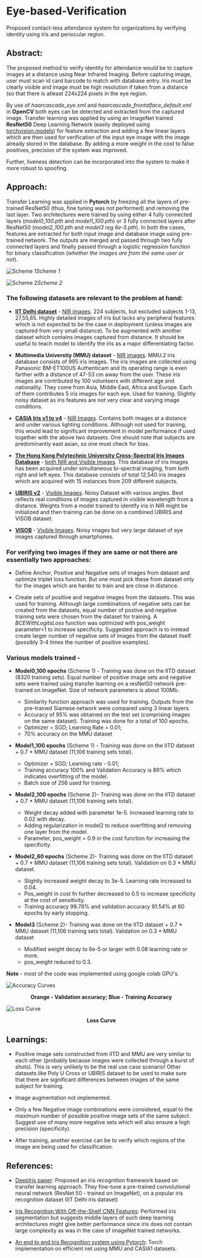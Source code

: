 # Eye-based-Verification
Proposed contact-less attendance system for organizations by verifying identity using iris and periocular region.

## Abstract:

The proposed method to verify identity for attendance would be to capture images at a distance using Near Infrared Imaging. Before capturing image, user must scan id card barcode to match with database entry. Iris must be clearly visible and image must be high resolution if taken from a distance (so that there is atleast 224x224 pixels in the eye region.

By use of *haarcascade_eye.xml* and *haarcascade_frontalface_default.xml* in **OpenCV** both eyes can be detected and extracted from the captured image. Transfer learning was applied by using an ImageNet trained **ResNet50** Deep Learning Network (easily deployed using [torchvision.models](https://pytorch.org/docs/stable/torchvision/models.html)) for feature extraction and adding a few linear layers which are then used for verification of the input eye image with the image already stored in the database. By adding a more weight in the cost to false positives, precision of the system was improved.

Further, liveness detection can be incorporated into the system to make it more robust to spoofing.

## Approach:

Transfer Learning was applied in **Pytorch** by freezing all the layers of pre-trained ResNet50 (thus, fine tuning was not performed) and removing the last layer. Two architectures were trained by using either 4 fully connected layers (*model0_100.pth* and *model1_100.pth*) or 3 fully connected layers after ResNet50 (*model2_100.pth* and *model3 reg 6e-5.pth*). In both the cases, features are extracted for both input image and database image using pre-trained network. The outputs are merged and passed through two fully connected layers and finally passed through a logistic regression function for binary classification (*whether the images are from the same user or not*).

![Scheme 1](resources/classifier%201.JPG?raw=true)*Scheme 1*

![Scheme 2](resources/classifier%202.JPG?raw=true)*Scheme 2*

### The following datasets are relevant to the problem at hand:

* [**IIT Delhi dataset**](https://www4.comp.polyu.edu.hk/~csajaykr/IITD/Database_Iris.htm) - <ins> NIR images</ins>. 224 subjects, but excluded subjects 1-13, 27,55,65. Highly detailed images of iris but lacks any peripheral features which is not expected to be the case in deployment (unless images are captured from very small distance). To be augmented with another dataset which contains images captured from distance. It should be useful to teach model to identify the iris as a major differentiating factor. 

* **Multimedia Universtiy (MMU) dataset** - <ins> NIR images</ins>. MMU.2 iris database consists of 995 iris images. The iris images are collected using Panasonic BM-ET100US Authenticam and its operating range is even farther with a distance of 47-53 cm away from the user. These iris images are contributed by 100 volunteers with different age and nationality. They come from Asia, Middle East, Africa and Europe. Each of them contributes 5 iris images for each eye. Used for training. Slightly noisy dataset as iris features are not very clear and varying image conditions.

* [**CASIA Iris v1 to v4**](http://biometrics.idealtest.org/dbDetailForUser.do?id=4) - <ins> NIR Images</ins>. Contains both images at a distance and under various lighting conditions. Although not used for training, this would lead to significant improvement in model performance if used together with the above two datasets. One should note that subjects are predominantly east asian, so one must check for bias.

* [**The Hong Kong Polytechnic University Cross-Spectral Iris Images Database**](https://www4.comp.polyu.edu.hk/~csajaykr/polyuiris.htm) - <ins> both NIR and Visible Images</ins>. This database of iris images has been acquired under simultaneous bi-spectral imaging, from both right and left eyes. This database consists of total 12,540 iris images which are acquired with 15 instances from 209 different subjects.

* [**UBIRIS v2**](http://iris.di.ubi.pt/ubiris2.html) - <ins> Visible Images</ins>. Noisy Dataset with various angles. Best reflects real conditions of images captured in visible wavelength from a distance. Weights from a model trained to identify iris in NIR might be initialized and then training can be done on a combined UBIRIS and VISOB dataset.

* [**VISOB**](https://sce.umkc.edu/research-sites/cibit/visob_v1.html) - <ins> Visible Images</ins>. Noisy images but very large dataset of eye images captured through smartphones.

### For verifying two images if they are same or not there are essentially two approaches:

* Define Anchor, Positive and Negative sets of images from dataset and optimize triplet loss function. But one must pick these from dataset only for the images which are harder to train and are close in distance.

* Create sets of positive and negative images from the datasets. This was used for training. Although large combinations of negative sets can be created from the datasets, equal number of postive and negative training sets were chosen from the dataset for training. A *BCEWithLogitsLoss* function was optimized with pos_weight parameter<1 to increase specificity. Suggested approach is to instead create larger number of negative sets of images from the dataset itself (possibly 3-4 times the number of positive examples).

### Various models trained -

* **Model0_100 epochs** (Scheme 1) - Training was done on the IITD dataset (8320 training sets). Equal number of positive image sets and negative sets were trained using transfer learning on a resNet50 network pre-trained on ImageNet. Size of network parameters is about 100Mb.
  - Similarity function approach was used for training. Outputs from the pre-trained Siamese network were compared using 3 linear layers.
  - Accuracy of 95% was obtained on the test set (comprising images on the same dataset). Training was done for a total of 100 epochs.
  - Optimizer = SGD; Learning Rate = 0.01; 
  - 70% accuracy on the MMU dataset

* **Model1_100 epochs** (Scheme 1) - Training was done on the IITD dataset + 0.7 \* MMU dataset (11,106 training sets total). 
  - Optimizer = SGD; Learning rate - 0.01;
  - Training accuracy 100% and Validation Accuracy is 89% which indicates overfitting of the model. 
  - Batch size of 256 used for training.
  
* **Model2_100 epochs** (Scheme 2)- Training was done on the IITD dataset + 0.7 \* MMU dataset (11,106 training sets total). 
  - Weight decay added with parameter 1e-5. Increased learning rate to 0.02 with decay.
  - Adding regularization in model2 to reduce overfitting and removing one layer from the model.
  - Parameter, pos_weight = 0.9 in the cost function for increasing the specificity.
  
* **Model2_60 epochs** (Scheme 2)- Training was done on the IITD dataset + 0.7 \* MMU dataset (11,106 training sets total). Validation on 0.3 \* MMU dataset.
  - Slightly increased weight decay to 3e-5. Learning rate increased to 0.04.
  - Pos_weight in cost fn further decreased to 0.5 to increase specificity at the cost of sensitivity.
  - Training accuracy 99.78% and validation accuracy 91.54% at 60 epochs by early stopping.
  
* **Model3** (Scheme 2)- Training was done on the IITD dataset + 0.7 \* MMU dataset (11,106 training sets total). Validation on 0.3 \* MMU dataset
  - Modified weight decay to 6e-5 or larger with 0.08 learning rate or more. 
  - pos_weight reduced to 0.3.
  
**Note** - most of the code was implemented using google colab GPU's.

![Accuracy Curves](resources/accuracy%20curves.png?raw=true)
<p align="center"><b>Orange - Validation accuracy; Blue - Training Accuracy</b></p>

![Loss Curve](resources/loss%20curve.png?raw=true)
<p align="center"><b>Loss Curve</b></p>

## Learnings:

* Positive image sets constructed from IITD and MMU are very similar to each other (probably because images were collected through a burst of shots). This is very unlikely to be the real use case scenario! Other datasets like Poly U Cross or UBIRIS dataset to be used to make sure that there are significant differences between images of the same subject for training.

* Image augmentation not implemented.

* Only a few Negative image combinations were considered, equal to the maximum number of possible positive image sets of the same subject. Suggest use of many more negative sets which will also ensure a high precision (specificity).

* After training, another exercise can be to verify which regions of the image are being used for classification.

## References:

* [DeepIris paper](https://arxiv.org/abs/1907.09380): Proposed an iris recognition framework based on transfer learning approach. They fine-tune a pre-trained convolutional neural network (ResNet 50 - trained on ImageNet), on a popular iris recognition dataset (IIT Delhi iris dataset)

* [Iris Recognition With Off-the-Shelf CNN Features](https://ieeexplore.ieee.org/stamp/stamp.jsp?arnumber=8219390): Performed iris segmentation but suggests middle layers of such deep learning architectures might give better performance since iris does not contain large complexity as was in the case of imageNet trained networks.

* [An end to end Iris Recognition system using Pytorch](https://github.com/thuyngch/Iris-Recognition-PyTorch): Torch implementation on efficient net using MMU and CASIA1 datasets.
